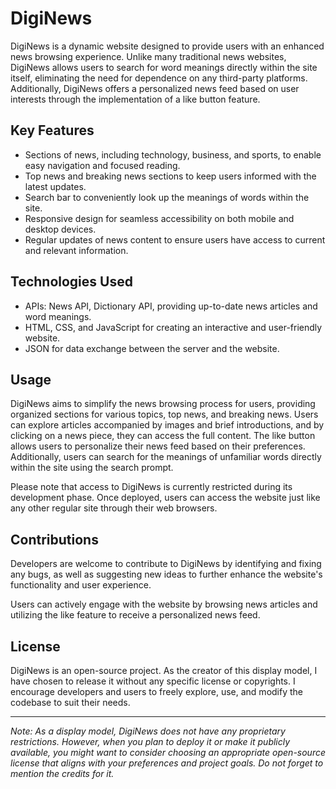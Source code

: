 # DigiNews

DigiNews is a dynamic website designed to provide users with an enhanced news browsing experience. Unlike many traditional news websites, DigiNews allows users to search for word meanings directly within the site itself, eliminating the need for dependence on any third-party platforms. Additionally, DigiNews offers a personalized news feed based on user interests through the implementation of a like button feature.

## Key Features

- Sections of news, including technology, business, and sports, to enable easy navigation and focused reading.
- Top news and breaking news sections to keep users informed with the latest updates.
- Search bar to conveniently look up the meanings of words within the site.
- Responsive design for seamless accessibility on both mobile and desktop devices.
- Regular updates of news content to ensure users have access to current and relevant information.

## Technologies Used

- APIs: News API, Dictionary API, providing up-to-date news articles and word meanings.
- HTML, CSS, and JavaScript for creating an interactive and user-friendly website.
- JSON for data exchange between the server and the website.

## Usage

DigiNews aims to simplify the news browsing process for users, providing organized sections for various topics, top news, and breaking news. Users can explore articles accompanied by images and brief introductions, and by clicking on a news piece, they can access the full content. The like button allows users to personalize their news feed based on their preferences. Additionally, users can search for the meanings of unfamiliar words directly within the site using the search prompt.

Please note that access to DigiNews is currently restricted during its development phase. Once deployed, users can access the website just like any other regular site through their web browsers.

## Contributions

Developers are welcome to contribute to DigiNews by identifying and fixing any bugs, as well as suggesting new ideas to further enhance the website's functionality and user experience.

Users can actively engage with the website by browsing news articles and utilizing the like feature to receive a personalized news feed.

## License

DigiNews is an open-source project. As the creator of this display model, I have chosen to release it without any specific license or copyrights. I encourage developers and users to freely explore, use, and modify the codebase to suit their needs.

---
*Note: As a display model, DigiNews does not have any proprietary restrictions. However, when you plan to deploy it or make it publicly available, you might want to consider choosing an appropriate open-source license that aligns with your preferences and project goals. Do not forget to mention the credits for it.*

